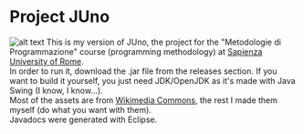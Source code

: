 # Project JUno
![alt text](https://github.com/sdgondola/Project-JUno/blob/main/Screenshot.png?raw=true)
This is my version of JUno, the project for the "Metodologie di Programmazione" course (programming methodology) at [Sapienza University of Rome](https://www.studiareinformatica.uniroma1.it/).  
In order to run it, download the .jar file from the releases section. If you want to build it yourself, you just need JDK/OpenJDK as it's made with Java Swing (I know, I know...).  
Most of the assets are from [Wikimedia Commons](https://commons.m.wikimedia.org/wiki/Main_Page), the rest I made them myself (do what you want with them).  
Javadocs were generated with Eclipse.  

